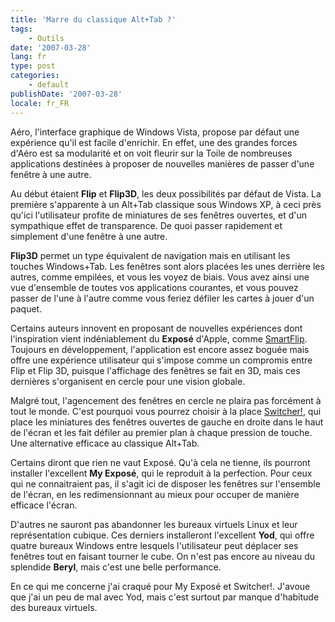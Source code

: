 ```yaml
---
title: 'Marre du classique Alt+Tab ?'
tags:
    - Outils
date: '2007-03-28'
lang: fr
type: post
categories:
    - default
publishDate: '2007-03-28'
locale: fr_FR
---
```


Aéro, l'interface graphique de Windows Vista, propose par défaut une expérience qu'il est facile d'enrichir. En effet, une des grandes forces d'Aéro est sa modularité et on voit fleurir sur la Toile de nombreuses applications destinées à proposer de nouvelles manières de passer d'une fenêtre à une autre.

Au début étaient **Flip** et **Flip3D**, les deux possibilités par défaut de Vista. La première s'apparente à un Alt+Tab classique sous Windows XP, à ceci près qu'ici l'utilisateur profite de miniatures de ses fenêtres ouvertes, et d'un sympathique effet de transparence. De quoi passer rapidement et simplement d'une fenêtre à une autre.

**Flip3D** permet un type équivalent de navigation mais en utilisant les touches Windows+Tab. Les fenêtres sont alors placées les unes derrière les autres, comme empilées, et vous les voyez de biais. Vous avez ainsi une vue d'ensemble de toutes vos applications courantes, et vous pouvez passer de l'une à l'autre comme vous feriez défiler les cartes à jouer d'un paquet.

Certains auteurs innovent en proposant de nouvelles expériences dont l'inspiration vient indéniablement du **Exposé** d'Apple, comme [SmartFlip](http://www.clubic.com/telecharger-fiche33580-smartflip.html). Toujours en développement, l'application est encore assez boguée mais offre une expérience utilisateur qui s'impose comme un compromis entre Flip et Flip 3D, puisque l'affichage des fenêtres se fait en 3D, mais ces dernières s'organisent en cercle pour une vision globale.

Malgré tout, l'agencement des fenêtres en cercle ne plaira pas forcément à tout le monde. C'est pourquoi vous pourrez choisir à la place [Switcher!](http://insentient.net/), qui place les miniatures des fenêtres ouvertes de gauche en droite dans le haut de l'écran et les fait défiler au premier plan à chaque pression de touche. Une alternative efficace au classique Alt+Tab.

Certains diront que rien ne vaut Exposé. Qu'à cela ne tienne, ils pourront installer l'excellent **My Exposé**, qui le reproduit à la perfection. Pour ceux qui ne connaitraient pas, il s'agit ici de disposer les fenêtres sur l'ensemble de l'écran, en les redimensionnant au mieux pour occuper de manière efficace l'écran.

D'autres ne sauront pas abandonner les bureaux virtuels Linux et leur représentation cubique. Ces derniers installeront l'excellent **Yod**, qui offre quatre bureaux Windows entre lesquels l'utilisateur peut déplacer ses fenêtres tout en faisant tourner le cube. On n'est pas encore au niveau du splendide **Beryl**, mais c'est une belle performance.

En ce qui me concerne j'ai craqué pour My Exposé et Switcher!. J'avoue que j'ai un peu de mal avec Yod, mais c'est surtout par manque d'habitude des bureaux virtuels.
